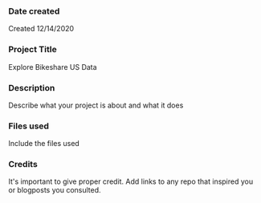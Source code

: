 ### Date created
Created 12/14/2020

### Project Title
Explore Bikeshare US Data

### Description
Describe what your project is about and what it does

### Files used
Include the files used

### Credits
It's important to give proper credit. Add links to any repo that inspired you or blogposts you consulted.

